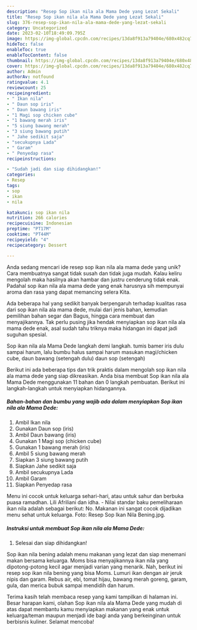 ```yaml
---
description: "Resep Sop ikan nila ala Mama Dede yang Lezat Sekali"
title: "Resep Sop ikan nila ala Mama Dede yang Lezat Sekali"
slug: 376-resep-sop-ikan-nila-ala-mama-dede-yang-lezat-sekali
category: Uncategorized
date: 2023-02-10T18:49:09.795Z
image: https://img-global.cpcdn.com/recipes/13da8f913a79404e/680x482cq70/sop-ikan-nila-ala-mama-dede-foto-resep-utama.jpg
hideToc: false
enableToc: true
enableTocContent: false
thumbnail: https://img-global.cpcdn.com/recipes/13da8f913a79404e/680x482cq70/sop-ikan-nila-ala-mama-dede-foto-resep-utama.jpg
cover: https://img-global.cpcdn.com/recipes/13da8f913a79404e/680x482cq70/sop-ikan-nila-ala-mama-dede-foto-resep-utama.jpg
author: Admin
authorAv: notfound
ratingvalue: 4.1
reviewcount: 25
recipeingredient:
- " Ikan nila"
- " Daun sop iris"
- " Daun bawang iris"
- "1 Magi sop chicken cube"
- "1 bawang merah iris"
- "5 siung bawang merah"
- "3 siung bawang putih"
- " Jahe sedikit saja"
- "secukupnya Lada"
- " Garam"
- " Penyedap rasa"
recipeinstructions:

- "Sudah jadi dan siap dihidangkan!"
categories:
- Resep
tags:
- sop
- ikan
- nila

katakunci: sop ikan nila 
nutrition: 266 calories
recipecuisine: Indonesian
preptime: "PT17M"
cooktime: "PT44M"
recipeyield: "4"
recipecategory: Dessert

---
```





Anda sedang mencari ide resep sop ikan nila ala mama dede yang unik? Cara membuatnya sangat tidak susah dan tidak juga mudah. Kalau keliru mengolah maka hasilnya akan hambar dan justru cenderung tidak enak. Padahal sop ikan nila ala mama dede yang enak harusnya sih mempunyai aroma dan rasa yang dapat memancing selera Kita.





Ada beberapa hal yang sedikit banyak berpengaruh terhadap kualitas rasa dari sop ikan nila ala mama dede, mulai dari jenis bahan, kemudian pemilihan bahan segar dan Bagus, hingga cara membuat dan menyajikannya. Tak perlu pusing jika hendak menyiapkan sop ikan nila ala mama dede enak,      asal sudah tahu triknya maka hidangan ini dapat jadi suguhan spesial.














Sop ikan nila ala Mama Dede langkah demi langkah. tumis bamer iris dulu sampai harum, lalu bumbu halus sampai harum masukan magi/chicken cube, daun bawang (setengah dulu) daun sop (setengah)






Berikut ini ada beberapa tips dan trik praktis dalam mengolah sop ikan nila ala mama dede yang siap dikreasikan. Anda bisa membuat Sop ikan nila ala Mama Dede menggunakan 11 bahan dan 0 langkah pembuatan. Berikut ini langkah-langkah untuk menyiapkan hidangannya.

<!--inarticleads1-->

##### Bahan-bahan dan bumbu yang wajib ada dalam menyiapkan Sop ikan nila ala Mama Dede:

1. Ambil  Ikan nila
1. Gunakan  Daun sop (iris)
1. Ambil  Daun bawang (iris)
1. Gunakan 1 Magi sop (chicken cube)
1. Gunakan 1 bawang merah (iris)
1. Ambil 5 siung bawang merah
1. Siapkan 3 siung bawang putih
1. Siapkan  Jahe sedikit saja
1. Ambil secukupnya Lada
1. Ambil  Garam
1. Siapkan  Penyedap rasa


Menu ini cocok untuk keluarga sehari-hari, atau untuk sahur dan berbuka puasa ramadhan. Lili Afriliani dan idha. - Nilai standar baku pemeliharaan ikan nila adalah sebagai berikut: No. Makanan ini sangat cocok dijadikan menu sehat untuk keluarga. Foto: Resep Sop Ikan Nila Bening.jpg. 

<!--inarticleads2-->

##### Instruksi untuk membuat Sop ikan nila ala Mama Dede:


1. Selesai dan siap dihidangkan!

Sop ikan nila bening adalah menu makanan yang lezat dan siap menemani makan bersama keluarga. Moms bisa menyajikannya ikan nila yang dipotong-potong kecil agar menjadi varian yang menarik. Nah, berikut ini resep sop ikan nila bening yang bisa Moms. Lumuri ikan dengan air jeruk nipis dan garam. Rebus air, ebi, tomat hijau, bawang merah goreng, garam, gula, dan merica bubuk sampai mendidih dan harum. 

Terima kasih telah membaca resep yang kami tampilkan di halaman ini. Besar harapan kami, olahan Sop ikan nila ala Mama Dede yang mudah di atas dapat membantu kamu menyiapkan makanan yang enak untuk keluarga/teman maupun menjadi ide bagi anda yang berkeinginan untuk berbisnis kuliner. Selamat mencoba!
